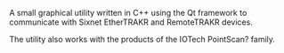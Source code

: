 A small graphical utility written in C++ using the Qt framework to communicate with Sixnet EtherTRAKR and RemoteTRAKR devices.

The utility also works with the products of the IOTech PointScan? family. 
